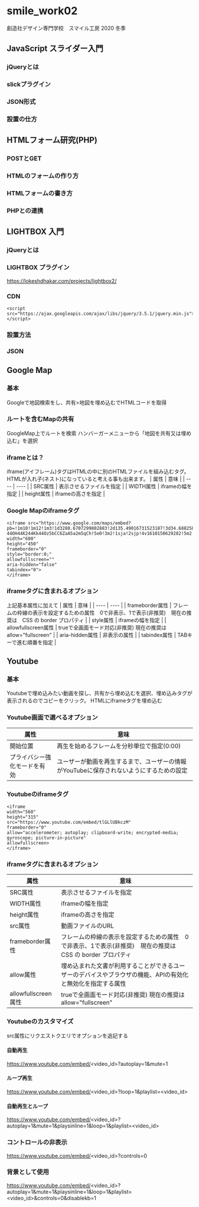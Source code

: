 # smile_work02
創造社デザイン専門学校　スマイル工房 2020 冬季

## JavaScript スライダー入門
### jQueryとは
### slickプラグイン
### JSON形式
### 設置の仕方

## HTMLフォーム研究(PHP)
### POSTとGET
### HTMLのフォームの作り方
### HTMLフォームの書き方
### PHPとの連携

## LIGHTBOX 入門
### jQueryとは
### LIGHTBOX プラグイン
https://lokeshdhakar.com/projects/lightbox2/
### CDN
```
<script src="https://ajax.googleapis.com/ajax/libs/jquery/3.5.1/jquery.min.js"></script>
```
### 設置方法
### JSON

## Google Map
### 基本
Googleで地図検索をし、共有>地図を埋め込むでHTMLコードを取得

### ルートを含むMapの共有
GoogleMap上でルートを検索
ハンバーガーメニューから「地図を共有又は埋め込む」を選択


### iframeとは？
iframe(アイフレーム)タグはHTMLの中に別のHTMLファイルを組み込むタグ。
HTMLが入れ子(ネスト)になっていると考える事も出来ます。
|  属性  |  意味  |
| ---- | ---- |
|  SRC属性  |  表示させるファイルを指定  |
|  WIDTH属性  |  iframeの幅を指定  |
|  height属性  |  iframeの高さを指定  |

### Google Mapのiframeタグ
```
<iframe src="https://www.google.com/maps/embed?pb=!1m18!1m12!1m3!1d3280.6707299802883!2d135.49016731523187!3d34.6882588804377!2m3!1f0!2f0!3f0!3m2!1i1024!2i768!4f13.1!3m3!1m2!1s0x6000e6896ff95165%3A0xf53f3dc9231f03bf!2z5Ym16YCg56S-44OH44K244Kk44Oz5bCC6ZaA5a2m5qCh!5e0!3m2!1sja!2sjp!4v1610150629282!5m2!1sja!2sjp" width="600" 
height="450" 
frameborder="0" 
style="border:0;" 
allowfullscreen="" 
aria-hidden="false" 
tabindex="0">
</iframe>
```
### iframeタグに含まれるオプション
上記基本属性に加えて
|  属性  |  意味  |
| ---- | ---- |
|  frameborder属性  |  フレームの枠線の表示を設定するための属性　0で非表示、1で表示(非推奨)　現在の推奨は　CSS の border プロパティ  |
|  style属性  |  iframeの幅を指定  |
|  allowfullscreen属性  | trueで全画面モード対応(非推奨) 現在の推奨はallow="fullscreen" |
|  aria-hidden属性  |  非表示の属性  |
|  tabindex属性  |  TABキーで進む順番を指定  |

## Youtube
### 基本
Youtubeで埋め込みたい動画を探し、共有から埋め込むを選択、埋め込みタグが表示されるのでコピーをクリック。
HTMLにiframeタグを埋め込む

### Youtube画面で選べるオプション
|  属性  |  意味  |
| ---- | ---- |
|  開始位置  |  再生を始めるフレームを分秒単位で指定(0:00)  |
|  プライバシー強化モードを有効  |  ユーザーが動画を再生するまで、ユーザーの情報がYouTubeに保存されないようにするための設定  |

### Youtubeのiframeタグ
```
<iframe 
width="560" 
height="315" 
src="https://www.youtube.com/embed/tlGLlUBkczM" 
frameborder="0" 
allow="accelerometer; autoplay; clipboard-write; encrypted-media; gyroscope; picture-in-picture" 
allowfullscreen>
</iframe>
```

### iframeタグに含まれるオプション
|  属性  |  意味  |
| ---- | ---- |
|  SRC属性  |  表示させるファイルを指定  |
|  WIDTH属性  |  iframeの幅を指定  |
|  height属性  |  iframeの高さを指定  |
|  src属性  |  動画ファイルのURL  |
|  frameborder属性  |  フレームの枠線の表示を設定するための属性　0で非表示、1で表示(非推奨)　現在の推奨は　CSS の border プロパティ  |
|  allow属性  |  埋め込まれた文書が利用することができるユーザーのデバイスやブラウザの機能、APIの有効化と無効化を指定する属性  |
|  allowfullscreen属性  |  trueで全画面モード対応(非推奨) 現在の推奨はallow="fullscreen"  |

### Youtubeのカスタマイズ
src属性にリクエストクエリでオプションを追記する

#### 自動再生
https://www.youtube.com/embed/<video_id>?autoplay=1&mute=1

#### ループ再生
https://www.youtube.com/embed/<video_id>?loop=1&playlist=<video_id>

#### 自動再生とループ
https://www.youtube.com/embed/<video_id>?autoplay=1&mute=1&playsinline=1&loop=1&playlist=<video_id>

### コントロールの非表示
https://www.youtube.com/embed/<video_id>?controls=0

### 背景として使用
https://www.youtube.com/embed/<video_id>?autoplay=1&mute=1&playsinline=1&loop=1&playlist=<video_id>&controls=0&disablekb=1
